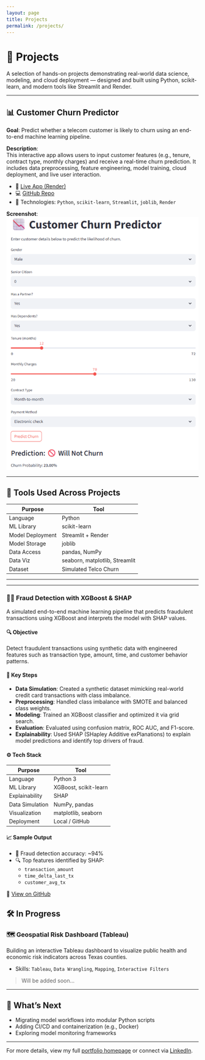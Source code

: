 ```yaml
---
layout: page
title: Projects
permalink: /projects/
---
```


# 🚀 Projects

A selection of hands-on projects demonstrating real-world data science, modeling, and cloud deployment — designed and built using Python, scikit-learn, and modern tools like Streamlit and Render.

---

## 📊 Customer Churn Predictor

**Goal**: Predict whether a telecom customer is likely to churn using an end-to-end machine learning pipeline.

**Description**:  
This interactive app allows users to input customer features (e.g., tenure, contract type, monthly charges) and receive a real-time churn prediction. It includes data preprocessing, feature engineering, model training, cloud deployment, and live user interaction.

- 🔗 [Live App (Render)](https://churn-prediction-app-dxft.onrender.com/)
- 💻 [GitHub Repo](https://github.com/pmcavallo/churn-prediction-app)
- 📎 Technologies: `Python`, `scikit-learn`, `Streamlit`, `joblib`, `Render`

**Screenshot**:  
![Churn Prediction App Screenshot](https://github.com/pmcavallo/pmcavallo.github.io/blob/master/images/streamlit_ui.png?raw=true)

---

## 🧰 Tools Used Across Projects

| Purpose          | Tool            |
|------------------|------------------|
| Language         | Python          |
| ML Library       | scikit-learn     |
| Model Deployment | Streamlit + Render |
| Model Storage    | joblib           |
| Data Access      | pandas, NumPy    |
| Data Viz         | seaborn, matplotlib, Streamlit |
| Dataset          | Simulated Telco Churn |

---

---

### 🕵️‍♂️ Fraud Detection with XGBoost & SHAP

A simulated end-to-end machine learning pipeline that predicts fraudulent transactions using XGBoost and interprets the model with SHAP values.

#### 🔍 Objective
Detect fraudulent transactions using synthetic data with engineered features such as transaction type, amount, time, and customer behavior patterns.

#### 🧠 Key Steps

- **Data Simulation**: Created a synthetic dataset mimicking real-world credit card transactions with class imbalance.
- **Preprocessing**: Handled class imbalance with SMOTE and balanced class weights.
- **Modeling**: Trained an XGBoost classifier and optimized it via grid search.
- **Evaluation**: Evaluated using confusion matrix, ROC AUC, and F1-score.
- **Explainability**: Used SHAP (SHapley Additive exPlanations) to explain model predictions and identify top drivers of fraud.

#### ⚙️ Tech Stack

| Purpose           | Tool                 |
|-------------------|----------------------|
| Language          | Python 3             |
| ML Library        | XGBoost, scikit-learn|
| Explainability    | SHAP                 |
| Data Simulation   | NumPy, pandas        |
| Visualization     | matplotlib, seaborn  |
| Deployment        | Local / GitHub       |

#### 📈 Sample Output

- 🔺 Fraud detection accuracy: ~94%
- 🔍 Top features identified by SHAP:
  - `transaction_amount`
  - `time_delta_last_tx`
  - `customer_avg_tx`

📎 [View on GitHub](https://github.com/pmcavallo/fraud-detection-project) 


## 🛠️ In Progress

### 🗺️ Geospatial Risk Dashboard (Tableau)
Building an interactive Tableau dashboard to visualize public health and economic risk indicators across Texas counties.

- Skills: `Tableau`, `Data Wrangling`, `Mapping`, `Interactive Filters`

> Will be added soon...

---

## 🧵 What’s Next
- Migrating model workflows into modular Python scripts
- Adding CI/CD and containerization (e.g., Docker)
- Exploring model monitoring frameworks

---

For more details, view my full [portfolio homepage](https://pmcavallo.github.io) or connect via [LinkedIn](https://www.linkedin.com/in/paulocavallo/).
